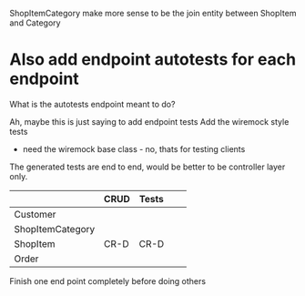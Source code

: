 ShopItemCategory make more sense to be the join entity between ShopItem and Category

# Also add endpoint autotests for each endpoint

What is the autotests endpoint meant to do?

Ah, maybe this is just saying to add endpoint tests
Add the wiremock style tests

- need the wiremock base class - no, thats for testing clients

The generated tests are end to end, would be better to be controller layer only.

|                  | CRUD | Tests |   |   |
|------------------|------|-------|---|---|
| Customer         |      |       |   |   |
| ShopItemCategory |      |       |   |   |
| ShopItem         | CR-D | CR-D  |   |   |
| Order            |      |       |   |   |

Finish one end point completely before doing others




